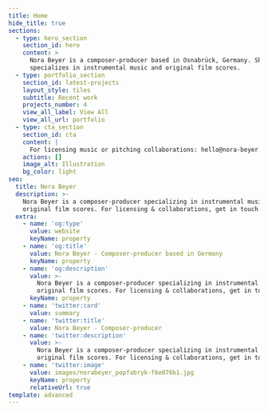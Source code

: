 ```yaml
---
title: Home
hide_title: true
sections:
  - type: hero_section
    section_id: hero
    content: >
      Nora Beyer is a composer-producer based in Osnabrück, Germany. She
      specializes in instrumental music and original film scores.
  - type: portfolio_section
    section_id: latest-projects
    layout_style: tiles
    subtitle: Recent work
    projects_number: 4
    view_all_label: View All
    view_all_url: portfolio
  - type: cta_section
    section_id: cta
    content: |
      For licensing music or pitching collaborations: hello@nora-beyer.de
    actions: []
    image_alt: Illustration
    bg_color: light
seo:
  title: Nora Beyer
  description: >-
    Nora Beyer is a composer-producer specializing in instrumental music and
    original film scores. For licensing & collaborations, get in touch.
  extra:
    - name: 'og:type'
      value: website
      keyName: property
    - name: 'og:title'
      value: Nora Beyer - Composer-producer based in Germany
      keyName: property
    - name: 'og:description'
      value: >-
        Nora Beyer is a composer-producer specializing in instrumental music and
        original film scores. For licensing & collaborations, get in touch.
      keyName: property
    - name: 'twitter:card'
      value: summary
    - name: 'twitter:title'
      value: Nora Beyer - Composer-producer
    - name: 'twitter:description'
      value: >-
        Nora Beyer is a composer-producer specializing in instrumental music and
        original film scores. For licensing & collaborations, get in touch.
    - name: 'twitter:image'
      value: images/norabeyer_popfabryk-f6e076b1.jpg
      keyName: property
      relativeUrl: true
template: advanced
---
```

